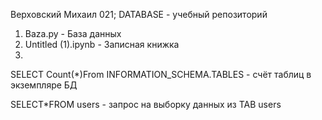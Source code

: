 Верховский Михаил 021; DATABASE - учебный репозиторий
1) Baza.py - База данных
2) Untitled (1).ipynb - Записная книжка
3) 

SELECT Count(*)From INFORMATION_SCHEMA.TABLES - счёт таблиц в экземпляре БД

SELECT*FROM users - запрос на выборку данных из TAB users

